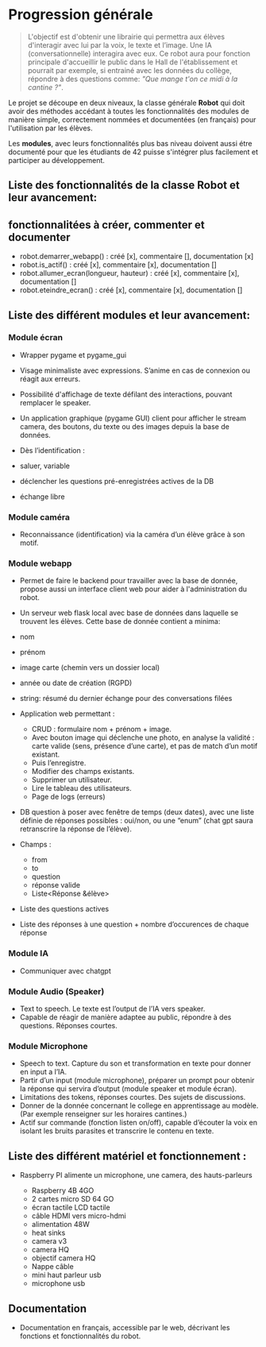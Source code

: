 # Progression générale

> L'objectif est d'obtenir une librairie qui permettra aux élèves d'interagir avec lui par la voix, le texte et l’image. Une IA (conversationnelle) interagira avec eux. Ce robot aura pour fonction principale d'accueillir le public dans le Hall de l'établissement et pourrait par exemple, si entrainé avec les données du collège, répondre à des questions comme: *"Que mange t'on ce midi à la cantine ?"*.

Le projet se découpe en deux niveaux, la classe générale **Robot** qui doit avoir des méthodes accédant à toutes les fonctionnalités des modules de manière simple, correctement nommées et documentées (en français) pour l'utilisation par les élèves.

Les **modules**, avec leurs fonctionnalités plus bas niveau doivent aussi étre documenté pour que les étudiants de 42 puisse s'intégrer plus facilement et participer au développement.

## Liste des fonctionnalités de la classe Robot et leur avancement:

## fonctionnalitées à créer, commenter et documenter
- robot.demarrer_webapp() : créé [x], commentaire [], documentation [x]
- robot.is_actif() : créé [x], commentaire [x], documentation []
- robot.allumer_ecran(longueur, hauteur) : créé [x], commentaire [x], documentation []
- robot.eteindre_ecran() : créé [x], commentaire [x], documentation []

## Liste des différent modules et leur avancement:

### Module écran

* Wrapper pygame et pygame_gui
* Visage minimaliste avec expressions. S’anime en cas de connexion ou réagit aux erreurs.
* Possibilité d'affichage de texte défilant des interactions, pouvant remplacer le speaker.
* Un application graphique (pygame GUI) client pour afficher le stream camera, des boutons, du texte ou des images depuis la base de données.

* Dès l’identification :
 * saluer, variable
 * déclencher les questions pré-enregistrées actives de la DB
 * échange libre

### Module caméra

* Reconnaissance (identification) via la caméra d’un élève grâce à son motif.

### Module webapp

* Permet de faire le backend pour travailler avec la base de donnée, propose aussi un interface client web pour aider à l'administration du robot.
* Un serveur web flask local avec base de données dans laquelle se
trouvent les élèves. Cette base de donnée contient a minima:
 * nom
 * prénom
 * image carte (chemin vers un dossier local)
 * année ou date de création (RGPD)
 * string: résumé du dernier échange pour des conversations filées

* Application web permettant :
    - CRUD : formulaire nom + prénom + image.
    - Avec bouton image qui déclenche une photo, en analyse la validité : carte valide (sens, présence d’une carte), et pas de match d’un motif existant.
    - Puis l’enregistre.
    - Modifier des champs existants.
    - Supprimer un utilisateur.
    - Lire le tableau des utilisateurs.
    - Page de logs (erreurs)

* DB question à poser avec fenêtre de temps (deux dates), avec une liste définie de réponses possibles : oui/non, ou une “enum” (chat gpt saura retranscrire la réponse de l’élève).
* Champs :
    * from
    * to
    * question
    * réponse valide
    * Liste<Réponse &élève>
* Liste des questions actives
* Liste des réponses à une question + nombre d’occurences de chaque
réponse

### Module IA

* Communiquer avec chatgpt

### Module Audio (Speaker)

* Text to speech. Le texte est l’output de l’IA vers speaker.
* Capable de réagir de manière adaptee au public, répondre à des questions. Réponses courtes.

### Module Microphone

* Speech to text. Capture du son et transformation en texte pour donner en input a l’IA.
* Partir d’un input (module microphone), préparer un prompt pour obtenir la réponse qui servira d’output (module speaker et module écran).
* Limitations des tokens, réponses courtes. Des sujets de discussions.
* Donner de la donnée concernant le college en apprentissage au modèle. (Par exemple renseigner sur les horaires cantines.)
* Actif sur commande (fonction listen on/off), capable d’écouter la voix en isolant les bruits parasites et transcrire le contenu en texte.

## Liste des différent matériel et fonctionnement :

* Raspberry PI alimente un microphone, une camera, des hauts-parleurs

    - Raspberry 4B 4GO
    - 2 cartes micro SD 64 GO
    - écran tactile LCD tactile
    - câble HDMI vers micro-hdmi
    - alimentation 48W
    - heat sinks
    - camera v3
    - camera HQ
    - objectif camera HQ
    - Nappe câble
    - mini haut parleur usb
    - microphone usb

## Documentation

* Documentation en français, accessible par le web, décrivant les fonctions et fonctionnalités du robot.
